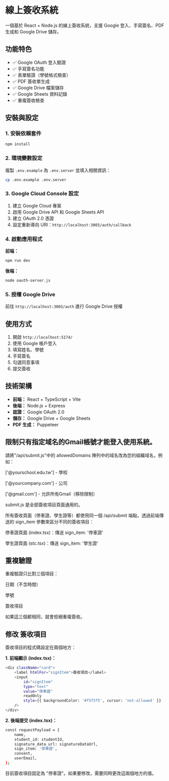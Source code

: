 # 線上簽收系統

一個基於 React + Node.js 的線上簽收系統，支援 Google 登入、手寫簽名、PDF 生成和 Google Drive 儲存。

## 功能特色

- ✅ Google OAuth 登入驗證
- ✅ 手寫簽名功能
- ✅ 表單驗證（學號格式檢查）
- ✅ PDF 簽收單生成
- ✅ Google Drive 檔案儲存
- ✅ Google Sheets 資料記錄
- ✅ 重複簽收檢查

## 安裝與設定

### 1. 安裝依賴套件
```bash
npm install
```

### 2. 環境變數設定
複製 `.env.example` 為 `.env.server` 並填入相關資訊：
```bash
cp .env.example .env.server
```

### 3. Google Cloud Console 設定
1. 建立 Google Cloud 專案
2. 啟用 Google Drive API 和 Google Sheets API
3. 建立 OAuth 2.0 憑證
4. 設定重新導向 URI：`http://localhost:3003/auth/callback`

### 4. 啟動應用程式

**前端：**
```bash
npm run dev
```

**後端：**
```bash
node oauth-server.js
```

### 5. 授權 Google Drive
前往 `http://localhost:3003/auth` 進行 Google Drive 授權

## 使用方式

1. 開啟 `http://localhost:5174/`
2. 使用 Google 帳戶登入
3. 填寫姓名、學號
4. 手寫簽名
5. 勾選同意事項
6. 提交簽收

## 技術架構

- **前端：** React + TypeScript + Vite
- **後端：** Node.js + Express
- **認證：** Google OAuth 2.0
- **儲存：** Google Drive + Google Sheets
- **PDF 生成：** Puppeteer


## 限制只有指定域名的Gmail帳號才能登入使用系統。

請將"/api/submit.js"中的 allowedDomains 陣列中的域名改為您的組織域名，例如：

['@yourschool.edu.tw'] - 學校

['@yourcompany.com'] - 公司

['@gmail.com'] - 允許所有Gmail（移除限制）

submit.js 是全部簽收項目頁面通用的。

所有簽收頁面（停車證、學生證等）都使用同一個 /api/submit 端點，透過前端傳送的 sign_item 參數來區分不同的簽收項目：

停車證頁面 (index.tsx)：傳送 sign_item: '停車證'

學生證頁面 (stc.tsx)：傳送 sign_item: '學生證'


## 重複驗證

重複驗證只比對三個項目：

日期（不含時間）

學號

簽收項目

如果這三個都相同，就會拒絕重複簽收。

## 修改 簽收項目
簽收項目的程式碼設定在兩個地方：

**1. 前端顯示 (index.tsx)：**
```bash
<div className="card">
    <label htmlFor="signItem">簽收項目</label>
    <input 
        id="signItem" 
        type="text" 
        value="停車證"
        readOnly
        style={{ backgroundColor: '#f5f5f5', cursor: 'not-allowed' }}
    />
</div>
```

**2. 後端提交 (index.tsx)：**
```bash
const requestPayload = {
    name,
    student_id: studentId,
    signature_data_url: signatureDataUrl,
    sign_item: '停車證',
    consent,
    userEmail,
};
```


目前簽收項目固定為 "停車證"。如果要修改，需要同時更改這兩個地方的值。